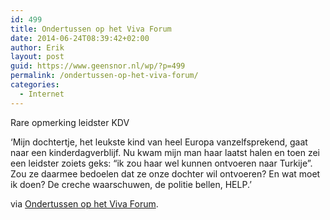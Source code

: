 ```yaml
---
id: 499
title: Ondertussen op het Viva Forum
date: 2014-06-24T08:39:42+02:00
author: Erik
layout: post
guid: https://www.geensnor.nl/wp/?p=499
permalink: /ondertussen-op-het-viva-forum/
categories:
  - Internet
---
```

Rare opmerking leidster KDV

&#8216;Mijn dochtertje, het leukste kind van heel Europa vanzelfsprekend, gaat naar een kinderdagverblijf. Nu kwam mijn man haar laatst halen en toen zei een leidster zoiets geks: “ik zou haar wel kunnen ontvoeren naar Turkije”. Zou ze daarmee bedoelen dat ze onze dochter wil ontvoeren? En wat moet ik doen? De creche waarschuwen, de politie bellen, HELP.’

via [Ondertussen op het Viva Forum](https://ondertussenophetvivaforum.tumblr.com/).